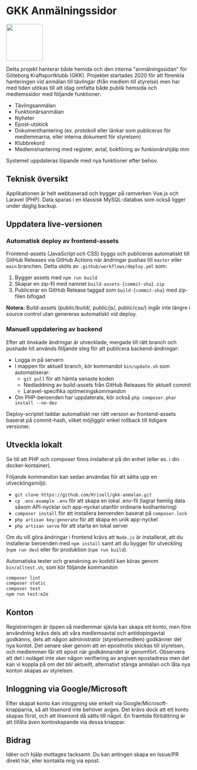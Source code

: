 # GKK Anmälningssidor

<img src="https://user-images.githubusercontent.com/25909128/118098777-9b9b0a80-b3d4-11eb-8e96-8e4484b41c25.png" width="100">

Detta projekt hanterar både hemida och den interna "anmälningssidan" för Göteborg Kraftsportklubb (GKK). Projektet startades 2020 för att förenkla hanteringen vid anmälan till tävlingar (från medlem till styrelse) men har med tiden utökas till att idag omfatta både publik hemsida och medlemssidor med följande funktioner:

- Tävlingsanmälan
- Funktionärsanmälan
- Nyheter
- Epost-utskick
- Dokumenthantering (ex. protokoll eller länkar som publiceras för medlemmarna, eller interna dokument för styrelsen)
- Klubbrekord
- Medlemshantering med register, avtal, bokföring av funkionärshjälp mm

Systemet uppdateras löpande med nya funktioner efter behov.

## Teknisk översikt

Applikationen är helt webbaserad och bygger på ramverken Vue.js och Laravel (PHP). Data sparas i en klassisk MySQL-databas som också ligger under daglig backup.

## Uppdatera live-versionen

### Automatisk deploy av frontend-assets

Frontend-assets (JavaScript och CSS) byggs och publiceras automatiskt till GitHub Releases via GitHub Actions när ändringar pushas till `master` eller `main` branchen. Detta sköts av `.github/workflows/deploy.yml` som:

1. Bygger assets med `npm run build`
2. Skapar en zip-fil med namnet `build-assets-{commit-sha}.zip`
3. Publicerar en GitHub Release taggad som `build-{commit-sha}` med zip-filen bifogad

**Notera:** Build-assets (public/build/, public/js/, public/css/) ingår inte längre i source control utan genereras automatiskt vid deploy.

### Manuell uppdatering av backend

Efter att önskade ändringar är utvecklade, mergade till rätt branch och pushade hit används följande steg för att publicera backend-ändringar:

- Logga in på servern
- I mappen för aktuell branch, kör kommandot `bin/update.sh` som automatiserar:
  - `git pull` för att hämta senaste koden
  - Nedladdning av build-assets från GitHub Releases för aktuell commit
  - Laravel-specifika optimeringskommandon
- Om PHP-beroenden har uppdaterats, kör också `php composer.phar install --no-dev`

Deploy-scriptet laddar automatiskt ner rätt version av frontend-assets baserat på commit-hash, vilket möjliggör enkel rollback till tidigare versioner.

## Utveckla lokalt

Se till att PHP och composer finns installerat på din enhet (eller ex. i din docker-kontainer).

Följande kommandon kan sedan användas för att sätta upp en utvecklingsmiljö:

- `git clone https://github.com/Krisell/gkk-anmalan.git`
- `cp .env.example .env` för att skapa en lokal .env-fil (lagrar hemlig data såsom API-nycklar och app-nyckel utanför ordinarie kodhantering)
- `composer install` för att installera beroenden baserat på `composer.lock`
- `php artisan key:generate` för att skapa en unik app-nyckel
- `php artisan serve` för att starta en lokal server

Om du vill göra ändringar i frontend krävs att `Node.js` är installerat, att du installerar beroenden med `npm install` samt att du bygger för utveckling (`npm run dev`) eller för produktion (`npm run build`).

Automatiska tester och granskning av kodstil kan köras genom `bin/alltest.sh`, som kör följande kommandon
```bash
composer lint
composer static
composer test
npm run test:e2e
```

## Konton

Registreringen är öppen så medlemmar sjävla kan skapa ett konto, men före användning krävs dels att våra medlemsavtal och antidopingavtal godkänns, dels att någon administratör (styrelsemedlem) godkänner det nya kontot. Det senare sker genom att en epostnotis skickas till styrelsen, och medlemmen får ett epost när godkännandet är genomfört. Observera att det i nuläget inte sker någon verifiering av angiven epostadress men det kan vi koppla på om det blir aktuellt, alternativt stänga anmälan och låta nya konton skapas av styrelsen.

## Inloggning via Google/Microsoft

Efter skapat konto kan inloggning ske enkelt via Google/Microsoft-knapparna, så att lösenord inte behöver avges. Det krävs dock att ett konto skapas först, och att lösenord då sätts till något. En framtida förbättring är att tillåta även kontoskapande via dessa knappar.

## Bidrag

Idéer och hjälp mottages tacksamt. Du kan antingen skapa en Issue/PR direkt här, eller kontakta mig via epost.
